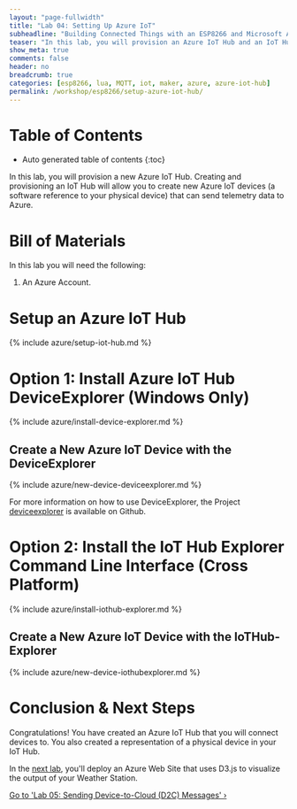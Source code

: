 ```yaml
---
layout: "page-fullwidth"
title: "Lab 04: Setting Up Azure IoT"
subheadline: "Building Connected Things with an ESP8266 and Microsoft Azure"
teaser: "In this lab, you will provision an Azure IoT Hub and an IoT Hub device."
show_meta: true
comments: false
header: no
breadcrumb: true
categories: [esp8266, lua, MQTT, iot, maker, azure, azure-iot-hub]
permalink: /workshop/esp8266/setup-azure-iot-hub/
---
```

# Table of Contents
*  Auto generated table of contents
{:toc}

In this lab, you will provision a new Azure IoT Hub. Creating and provisioning an IoT Hub will allow you to create new Azure IoT devices (a software reference to your physical device) that can send telemetry data to Azure.

# Bill of Materials
In this lab you will need the following:

1. An Azure Account.

# Setup an Azure IoT Hub
{% include azure/setup-iot-hub.md %}

# Option 1: Install Azure IoT Hub DeviceExplorer (Windows Only)

{% include azure/install-device-explorer.md %}

## Create a New Azure IoT Device with the DeviceExplorer
{% include azure/new-device-deviceexplorer.md %}

For more information on how to use DeviceExplorer, the Project [deviceexplorer](https://github.com/Azure/azure-iot-sdks/blob/master/tools/DeviceExplorer/doc/how_to_use_device_explorer.md) is available on Github.

# Option 2: Install the IoT Hub Explorer Command Line Interface (Cross Platform)

{% include azure/install-iothub-explorer.md %}

## Create a New Azure IoT Device with the IoTHub-Explorer
{% include azure/new-device-iothubexplorer.md %}




# Conclusion &amp; Next Steps
Congratulations! You have created an Azure IoT Hub that you will connect devices to. You also created a representation of a physical device in your IoT Hub. 

In the [next lab][nextlab], you'll deploy an Azure Web Site that uses D3.js to visualize the output of your Weather Station.

<a class="radius button small" href="{{ site.url }}/workshop/esp8266/sending-d2c-messages/">Go to 'Lab 05: Sending Device-to-Cloud (D2C) Messages' ›</a>

[nextlab]: /workshop/esp8266/sending-d2c-messages/